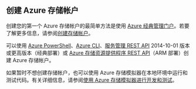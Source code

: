 ## 创建 Azure 存储帐户

创建您的第一个 Azure 存储帐户的最简单方法是使用 [Azure 经典管理门户](https://manage.windowsazure.cn)。若要了解更多信息，请参阅[创建存储帐户](/documentation/articles/storage-create-storage-account#create-a-storage-account)。

可以使用 [Azure PowerShell](/documentation/articles/storage-powershell-guide-full)、[Azure CLI](/documentation/articles/storage-azure-cli)、[服务管理 REST API](http://msdn.microsoft.com/zh-cn/library/azure/ee460799.aspx) 2014-10-01 版本或更高版本（经典部署）或 [Azure 存储资源提供程序 REST API](https://msdn.microsoft.com/zh-cn/library/azure/mt163683.aspx)（ARM 部署）创建 Azure 存储帐户。

如果暂时不想创建存储帐户，也可以使用 Azure 存储模拟器在本地环境中运行和测试代码。有关详细信息，请参阅[使用 Azure 存储模拟器进行开发和测试](/documentation/articles/storage-use-emulator)。
 
<!---HONumber=Mooncake_0516_2016-->
